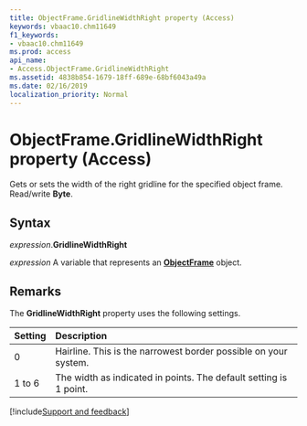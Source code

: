 ```yaml
---
title: ObjectFrame.GridlineWidthRight property (Access)
keywords: vbaac10.chm11649
f1_keywords:
- vbaac10.chm11649
ms.prod: access
api_name:
- Access.ObjectFrame.GridlineWidthRight
ms.assetid: 4838b854-1679-18ff-689e-68bf6043a49a
ms.date: 02/16/2019
localization_priority: Normal
---
```



# ObjectFrame.GridlineWidthRight property (Access)

Gets or sets the width of the right gridline for the specified object frame. Read/write **Byte**.


## Syntax

_expression_.**GridlineWidthRight**

_expression_ A variable that represents an **[ObjectFrame](Access.ObjectFrame.md)** object.


## Remarks

The **GridlineWidthRight** property uses the following settings.

|Setting|Description|
|:-----|:-----|
|0| Hairline. This is the narrowest border possible on your system.|
|1 to 6|The width as indicated in points. The default setting is 1 point.|



[!include[Support and feedback](~/includes/feedback-boilerplate.md)]